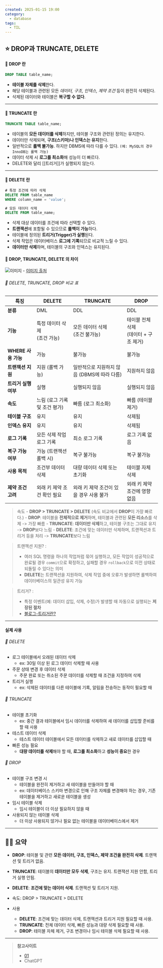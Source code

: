 ```yaml
---
created: 2025-01-15 19:00
category:
  - database
tags:
  - TIL
---
```

## ⭐ DROP과 TRUNCATE, DELETE
#### 🍪 DROP 란
```SQL
DROP TABLE table_name;
```
- **테이블 자체를 삭제**한다.
- 해당 테이블과 관련된 모든 *데이터, 구조, 인덱스, 제약 조건* 등이 완전히 삭제된다.
- 삭제된 데이터와 테이블은 **복구할 수 없다**.
---
#### 🍪 TRUNCATE 란
```sql
TRUNCATE TABLE table_name;
```
- 테이블의 **모든 데이터를 삭제**하지만, 테이블 구조와 관련된 정의는 유지한다.
- 데이터만 삭제되며, **구조(스키마)나 인덱스는 유지**한다.
- 일반적으로 **롤백 불가능**. 하지만 DBMS에 따라 다를 수 있다. `(예: MySQL의 경우 InnoDB는 롤백 가능)`
- 데이터 삭제 시 **로그를 최소화**해 성능이 더 빠르다.
- DELETE와 달리 [[트리거]]가 실행되지 않는다.
---
#### 🍪 DELETE 란
```SQL
# 특정 조건에 따라 삭제
DELETE FROM table_name
WHERE column_name = 'value';

# 모든 데이터 삭제
DELETE FROM table_name; 
```
- 삭제 대상 데이터를 조건에 따라 선택할 수 있다.
- **트랜잭션**에 포함될 수 있으므로 **롤백이 가능**하다.
- 테이블에 정의된 **트리거(Trigger)가 실행**된다.
- 삭제 작업은 데이터베이스 **로그에 기록**되므로 비교적 느릴 수 있다.
- **데이터만 삭제**하며, 테이블의 구조와 인덱스는 유지된다.

#### 🍪 DROP, TRUNCATE, DELETE 의 차이


![이미지](https://img1.daumcdn.net/thumb/R1280x0/?scode=mtistory2&fname=https%3A%2F%2Ft1.daumcdn.net%2Fcfile%2Ftistory%2F99A5253F5DC1723107)
	- [이미지 출처](https://lee-mandu.tistory.com/476)

###### 🍬 DELETE, TRUNCATE, DROP 비교 표

| **특징**          | DELETE                | TRUNCATE                    | DROP                        |
| --------------- | --------------------- | --------------------------- | --------------------------- |
| **분류**          | DML                   | DDL                         | DDL                         |
| **기능**          | 특정 데이터 삭제 <br>(조건 가능) | 모든 데이터 삭제 <br>(조건 불가능)      | 테이블 전체 삭제 <br>(데이터 + 구조 제거) |
| **WHERE 사용 가능** | 가능                    | 불가능                         | 불가능                         |
| **트랜잭션 지원**     | 지원 (롤백 가능)            | 일반적으로 지원하지 않음 (DBMS에 따라 다름) | 지원하지 않음                     |
| **트리거 실행 여부**   | 실행                    | 실행되지 않음                     | 실행되지 않음                     |
| **속도**          | 느림 (로그 기록 및 조건 평가)    | 빠름 (로그 최소화)                 | 빠름 (테이블 제거)                 |
| **테이블 구조**      | 유지                    | 유지                          | 삭제됨                         |
| **인덱스 유지**      | 유지                    | 유지                          | 삭제됨                         |
| **로그 기록**       | 모든 삭제 작업 로그 기록        | 최소 로그 기록                    | 로그 기록 없음                    |
| **복구 가능 여부**    | 가능 (트랜잭션 롤백 시)        | 복구 불가능                      | 복구 불가능                      |
| **사용 목적**       | 조건부 데이터 삭제            | 대량 데이터 삭제 또는 초기화            | 테이블 자체 삭제                   |
| **제약 조건 고려**    | 외래 키 제약 조건 확인 필요      | 외래 키 제약 조건이 있을 경우 사용 불가     | 외래 키 제약 조건에 영향 없음           |
> 속도
	- **DROP > TRUNCATE > DELETE** (속도 비교에서 **DROP**이 가장 빠르다.)
	- **DROP**: 테이블을 **전체적으로 제거**하며, 테이블과 관련된 **모든 리소스**를 삭제 -> 가장 빠름
	- **TRUNCATE**: **데이터만 삭제**하고, 테이블 구조는 그대로 유지 -> **DROP**보다 느림
	- **DELETE**: 조건에 맞는 데이터만 삭제하며, 트랜잭션과 트리거 등을 처리 -> **TRUNCATE**보다 느림

> 트랜잭션 지원? :
> 	- 여러 SQL 명령을 하나의 작업처럼 묶어 실행하고, 모든 작업이 성공적으로 완료될 경우 `commit`으로 확정하고, 실패할 경우 `rollback`으로 이전 상태로 되돌릴 수 있다는 의미
> 	- **DELETE**는 트랜잭션을 지원하여, 삭제 작업 중에 오류가 발생하면 롤백하여 데이터베이스의 일관성 유지 가능

> 트리거? :
> 	- 특정 이벤트(예: 데이터 삽입, 삭제, 수정)가 발생할 때 자동으로 실행되는 **저장된 절차**
> 	- [블로그-트리거란?](https://benggri.tistory.com/78)
---
#### 실제 사용
###### 🍬 DELETE
- 로그 테이블에서 오래된 데이터 삭제
	- ex: 30일 이상 된 로그 데이터 삭제할 때 사용
- 주문 상태 변경 후 데이터 삭제
	- 주문 완료 또는 취소된 주문 데이터를 삭제할 때 조건을 지정하여 삭제
- 트리거 실행
	- ex: 삭제된 데이터를 다른 테이블에 기록, 알림을 전송하는 동작이 필요할 때

###### 🍬 TRUNCATE
- 테이블 초기화
	- ex: 중간 결과 테이블에서 임시 데이터를 삭제하여 새 데이터를 삽입할 준비를 할 때 사용
- 테스트 데이터 삭제
	- 테스트 데이터 테이블에서 모든 데이터를 삭제하고 새로 데이터를 삽입할 때
- 빠른 성능 필요
	- **대량 데이터를 삭제**해야 할 때, **로그를 최소화**하고 **성능이 중요**한 경우

###### 🍬 DROP
- 테이블 구조 변경 시
	- 테이블을 완전히 제거하고 새 테이블을 만들어야 할 때
	- ex: 데이터베이스 스키마 변경으로 인해 구조 자체를 변경해야 하는 경우, 기존 테이블을 제거하고 새로운 테이블을 생성
- 임시 테이블 삭제
	- 임시 테이블이 더 이상 필요하지 않을 때
- 사용되지 않는 테이블 삭제
	- 더 이상 사용되지 않거나 필요 없는 테이블을 데이터베이스에서 제거
---
## 🧙‍♂️ 요약
- **DROP**: 테이블 및 관련 **모든 데이터, 구조, 인덱스, 제약 조건을 완전히 삭제**. 트랜잭션 및 트리거 없음. 
- **TRUNCATE**: 테이블의 **데이터만 모두 삭제**, 구조는 유지. 트랜잭션 지원 안함, 트리거 실행 안됨. 
- **DELETE**: **조건에 맞는 데이터 삭제**. 트랜잭션 및 트리거 지원.

- 속도: DROP > TRUNCATE > DELETE  

- 사용
	- **DELETE**: 조건에 맞는 데이터 삭제, 트랜잭션과 트리거 지원 필요할 때 사용.
	- **TRUNCATE**: 전체 데이터 삭제, 빠른 성능과 대량 삭제 필요할 때 사용.
	- **DROP**: 테이블 자체 제거, 구조 변경이나 임시 테이블 삭제 필요할 때 사용.
---
> **참고사이트**
> - [01](https://lee-mandu.tistory.com/476)
> - ChatGPT
